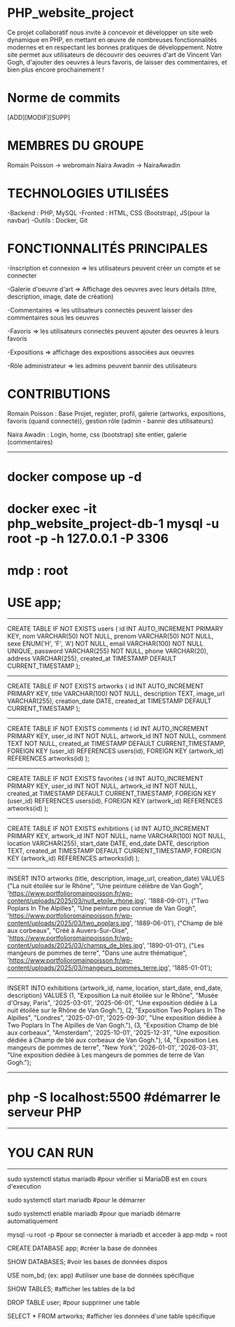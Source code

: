 # PHP_website_project

Ce projet collaboratif nous invite à concevoir et développer un site web dynamique en PHP, en mettant en œuvre de nombreuses fonctionnalités modernes et en respectant les bonnes pratiques de développement. Notre site permet aux utilisateurs de découvrir des oeuvres d'art de Vincent Van Gogh, d'ajouter des oeuvres à leurs favoris, de laisser des commentaires, et bien plus encore prochainement !

# Norme de commits

[ADD][MODIF][SUPP]

# MEMBRES DU GROUPE

Romain Poisson -> webromain
Naira Awadin -> NairaAwadin

# TECHNOLOGIES UTILISÉES

-Backend : PHP, MySQL
-Fronted : HTML, CSS (Bootstrap), JS(pour la navbar)
-Outils : Docker, Git

# FONCTIONNALITÉS PRINCIPALES

-Inscription et connexion => les utilisateurs peuvent créer un compte et se connecter

-Galerie d'oeuvre d'art => Affichage des oeuvres avec leurs détails (titre, description, image, date de création)

-Commentaires => les utilisateurs connectés peuvent laisser des commentaires sous les oeuvres

-Favoris => les utilisateurs connectés peuvent ajouter des oeuvres à leurs favoris

-Expositions => affichage des expositions associées aux oeuvres

-Rôle administrateur => les admins peuvent bannir des utilisateurs

# CONTRIBUTIONS

Romain Poisson : Base Projet, register, profil, galerie (artworks, expositions, favoris (quand connecté)), gestion rôle (admin - bannir des utilisateurs)

Naira Awadin : Login, home, css (bootstrap) site entier, galerie (commentaires)

-------------------------------------------------------------

# docker compose up -d

# docker exec -it php_website_project-db-1 mysql -u root -p -h 127.0.0.1 -P 3306

# mdp : root

# USE app;

-------------------------------------------------------------

CREATE TABLE IF NOT EXISTS users (
    id INT AUTO_INCREMENT PRIMARY KEY,
    nom VARCHAR(50) NOT NULL,
    prenom VARCHAR(50) NOT NULL,
    sexe ENUM('H', 'F', 'A') NOT NULL,
    email VARCHAR(100) NOT NULL UNIQUE,
    password VARCHAR(255) NOT NULL,
    phone VARCHAR(20),
    address VARCHAR(255),
    created_at TIMESTAMP DEFAULT CURRENT_TIMESTAMP
);

-------------------------------------------------------------

CREATE TABLE IF NOT EXISTS artworks (
    id INT AUTO_INCREMENT PRIMARY KEY,
    title VARCHAR(100) NOT NULL,
    description TEXT,
    image_url VARCHAR(255),
    creation_date DATE,
    created_at TIMESTAMP DEFAULT CURRENT_TIMESTAMP
);

-------------------------------------------------------------

CREATE TABLE IF NOT EXISTS comments (
    id INT AUTO_INCREMENT PRIMARY KEY,
    user_id INT NOT NULL,
    artwork_id INT NOT NULL,
    comment TEXT NOT NULL,
    created_at TIMESTAMP DEFAULT CURRENT_TIMESTAMP,
    FOREIGN KEY (user_id) REFERENCES users(id),
    FOREIGN KEY (artwork_id) REFERENCES artworks(id)
);

-------------------------------------------------------------

CREATE TABLE IF NOT EXISTS favorites (
    id INT AUTO_INCREMENT PRIMARY KEY,
    user_id INT NOT NULL,
    artwork_id INT NOT NULL,
    created_at TIMESTAMP DEFAULT CURRENT_TIMESTAMP,
    FOREIGN KEY (user_id) REFERENCES users(id),
    FOREIGN KEY (artwork_id) REFERENCES artworks(id)
);

-------------------------------------------------------------

CREATE TABLE IF NOT EXISTS exhibitions (
    id INT AUTO_INCREMENT PRIMARY KEY,
    artwork_id INT NOT NULL,
    name VARCHAR(100) NOT NULL,
    location VARCHAR(255),
    start_date DATE,
    end_date DATE,
    description TEXT,
    created_at TIMESTAMP DEFAULT CURRENT_TIMESTAMP,
    FOREIGN KEY (artwork_id) REFERENCES artworks(id)
);

-------------------------------------------------------------

INSERT INTO artworks (title, description, image_url, creation_date) VALUES
("La nuit étoilée sur le Rhône", "Une peinture célèbre de Van Gogh", 'https://www.portfolioromainpoisson.fr/wp-content/uploads/2025/03/nuit_etoile_rhone.jpg', '1888-09-01'),
("Two Poplars In The Alpilles", "Une peinture peu connue de Van Gogh", 'https://www.portfolioromainpoisson.fr/wp-content/uploads/2025/03/two_poplars.jpg', '1889-06-01'),
("Champ de blé aux corbeaux", "Créé à Auvers-Sur-Oise", 'https://www.portfolioromainpoisson.fr/wp-content/uploads/2025/03/champs_de_bles.jpg', '1890-01-01'),
("Les mangeurs de pommes de terre", "Dans une autre thématique", 'https://www.portfolioromainpoisson.fr/wp-content/uploads/2025/03/mangeurs_pommes_terre.jpg', '1885-01-01');

-------------------------------------------------------------

INSERT INTO exhibitions (artwork_id, name, location, start_date, end_date, description) VALUES
(1, "Exposition La nuit étoilée sur le Rhône", "Musée d'Orsay, Paris", '2025-03-01', '2025-06-01', "Une exposition dédiée à La nuit étoilée sur le Rhône de Van Gogh."),
(2, "Exposition Two Poplars In The Alpilles", "Londres", '2025-07-01', '2025-09-30', "Une exposition dédiée à Two Poplars In The Alpilles de Van Gogh."),
(3, "Exposition Champ de blé aux corbeaux", "Amsterdam", '2025-10-01', '2025-12-31', "Une exposition dédiée à Champ de blé aux corbeaux de Van Gogh."),
(4, "Exposition Les mangeurs de pommes de terre", "New York", '2026-01-01', '2026-03-31', "Une exposition dédiée à Les mangeurs de pommes de terre de Van Gogh.");

-------------------------------------------------------------

# php -S localhost:5500  #démarrer le serveur PHP

-------------------------------------------------------------

# YOU CAN RUN

-------------------------------------------------------------


sudo systemctl status mariadb  #pour vérifier si MariaDB est en cours d'execution

sudo systemctl start mariadb  #pour le démarrer

sudo systemctl enable mariadb  #pour que mariadb démarre automatiquement

mysql -u root -p  #pour se connecter à mariadb et acceder à app
mdp = root

CREATE DATABASE app;  #créer la base de données

SHOW DATABASES;  #voir les bases de données dispos

USE nom_bd; (ex: app)  #utiliser une base de données spécifique

SHOW TABLES;  #afficher les tables de la bd

DROP TABLE user;  #pour supprimer une table

SELECT * FROM artworks;  #afficher les données d'une table spécifique